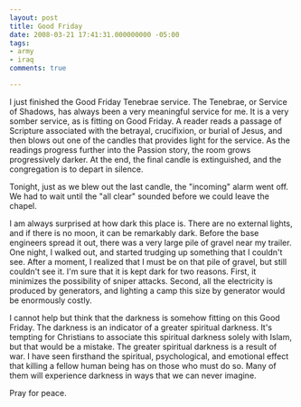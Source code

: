 ```yaml
---
layout: post
title: Good Friday
date: 2008-03-21 17:41:31.000000000 -05:00
tags:
- army
- iraq 
comments: true

---
```

<p>I just finished the Good Friday Tenebrae service. The Tenebrae, or Service of Shadows, has always been a very meaningful service for me. It is a very somber service, as is fitting on Good Friday. A reader reads a passage of Scripture associated with the betrayal, crucifixion, or burial of Jesus, and then blows out one of the candles that provides light for the service. As the readings progress further into the Passion story, the room grows progressively darker. At the end, the final candle is extinguished, and the congregation is to depart in silence.</p>
<p>Tonight, just as we blew out the last candle, the "incoming" alarm went off. We had to wait until the "all clear" sounded before we could leave the chapel.</p>
<p>I am always surprised at how dark this place is. There are no external lights, and if there is no moon, it can be remarkably dark. Before the base engineers spread it out, there was a very large pile of gravel near my trailer. One night, I walked out, and started trudging up something that I couldn't see. After a moment, I realized that I must be on that pile of gravel, but still couldn't see it. I'm sure that it is kept dark for two reasons. First, it minimizes the possibility of sniper attacks. Second, all the electricity is produced by generators, and lighting a camp this size by generator would be enormously costly.</p>
<p>I cannot help but think that the darkness is somehow fitting on this Good Friday. The darkness is an indicator of a greater spiritual darkness. It's tempting for Christians to associate this spiritual darkness solely with Islam, but that would be a mistake. The greater spiritual darkness is a result of war. I have seen firsthand the spiritual, psychological, and emotional effect that killing a fellow human being has on those who must do so. Many of them will experience darkness in ways that we can never imagine.</p>
<p>Pray for peace.</p>
